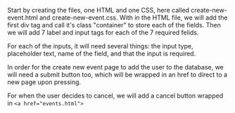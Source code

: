 <!--title={Adding the Create New Event Page}-->

Start by creating the files, one HTML and one CSS, here called create-new-event.html and create-new-event.css. With in the HTML file, we will add the first div tag and call it's class "container" to store each of the fields. Then we will add 7 label and input tags for each of the 7 required felids. 

For each of the inputs, it will need several things: the input type, placeholder text, name of the field, and that the input is required.

In order for the create new event page to add the user to the database, we will need a submit button too, which will be wrapped in an href to direct to a new page upon pressing. 

For when the user decides to cancel, we will add a cancel button wrapped in ```<a href="events.html">```